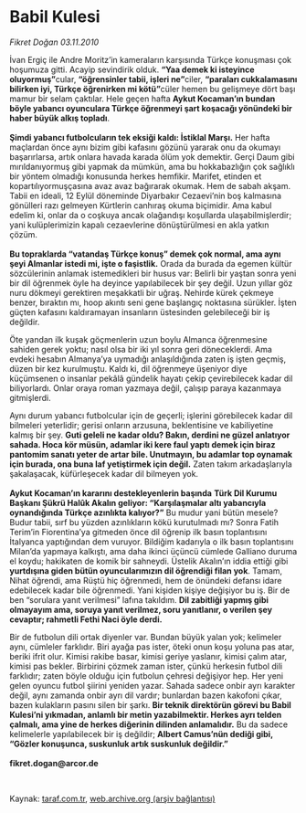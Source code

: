 # Babil Kulesi

*Fikret Doğan 03.11.2010*

<div class="yazi"><p>İvan Ergiç ile Andre Moritz’in kameraların karşısında Türkçe konuşması çok hoşumuza gitti. Acayip sevindirik olduk. <b>“Yaa demek ki isteyince oluyormuş”</b>cular, <b>“öğrensinler tabii, işleri ne”</b>ciler, <b>“paraları cukkalamasını bilirken iyi, Türkçe öğrenirken mi kötü”</b>cüler hemen bu gelişmeye dört başı mamur bir selam çaktılar. Hele geçen hafta <b>Aykut Kocaman’ın bundan böyle yabancı oyunculara Türkçe öğrenmeyi şart koşacağı yönündeki bir haber büyük alkış topladı</b>.<br/><br/><b>Şimdi yabancı futbolcuların tek eksiği kaldı: İstiklal Marşı.</b> Her hafta maçlardan önce aynı bizim gibi kafasını gözünü yararak onu da okumayı başarırlarsa, artık onlara havada karada ölüm yok demektir. Gerçi Daum gibi mırıldanıyormuş gibi yapmak da mümkün, ama bu hokkabazlığın çok sağlıklı bir yöntem olmadığı konusunda herkes hemfikir. Marifet, etinden et kopartılıyormuşçasına avaz avaz bağırarak okumak. Hem de sabah akşam. Tabii en ideali, 12 Eylül döneminde Diyarbakır Cezaevi’nin boş kalmasına gönülleri razı gelmeyen Kürtlerin canhıraş okuma biçimidir. Ama kabul edelim ki, onlar da o coşkuya ancak olağandışı koşullarda ulaşabilmişlerdir; yani kulüplerimizin kapalı cezaevlerine dönüştürülmesi en akla yatkın çözüm.<br/><br/><b>Bu topraklarda “vatandaş Türkçe konuş” demek çok normal, ama aynı şeyi Almanlar istedi mi, işte o faşistlik.</b> Orada da burada da egemen kültür sözcülerinin anlamak istemedikleri bir husus var: Belirli bir yaştan sonra yeni bir dil öğrenmek öyle ha deyince yapılabilecek bir şey değil. Uzun yıllar göz nuru dökmeyi gerektiren meşakkatli bir uğraş. Nehirde kürek çekmeye benzer, bıraktın mı, hoop akıntı seni gene başlangıç noktasına sürükler. İşten güçten kafasını kaldıramayan insanların üstesinden gelebileceği bir iş değildir.</p>
<p>Öte yandan ilk kuşak göçmenlerin uzun boylu Almanca öğrenmesine sahiden gerek yoktu; nasıl olsa bir iki yıl sonra geri döneceklerdi. Ama evdeki hesabın Almanya’ya uymadığı anlaşıldığında zaten iş işten geçmiş, düzen bir kez kurulmuştu. Kaldı ki, dil öğrenmeye üşeniyor diye küçümsenen o insanlar pekâlâ gündelik hayatı çekip çevirebilecek kadar dil biliyorlardı. Onlar oraya roman yazmaya değil, çalışıp paraya kazanmaya gitmişlerdi.</p>
<p>Aynı durum yabancı futbolcular için de geçerli; işlerini görebilecek kadar dil bilmeleri yeterlidir; gerisi onların arzusuna, beklentisine ve kabiliyetine kalmış bir şey. <b>Guti geleli ne kadar oldu? Bakın, derdini ne güzel anlatıyor sahada. Hoca kör müsün, adamlar iki kere faul yaptı demek için biraz pantomim sanatı yeter de artar bile. Unutmayın, bu adamlar top oynamak için burada, ona buna laf yetiştirmek için değil.</b> Zaten takım arkadaşlarıyla şakalaşacak, küfürleşecek kadar dil bilmeyen yok.<br/><br/><b>Aykut Kocaman’ın kararını destekleyenlerin başında</b> <b>Türk Dil Kurumu Başkanı Şükrü Halûk Akalın geliyor: “Karşılaşmalar altı yabancıyla oynandığında Türkçe azınlıkta kalıyor?”</b> Bu mudur yani bütün mesele? Budur tabii, sırf bu yüzden azınlıkların kökü kurutulmadı mı? Sonra Fatih Terim’in Fiorentina’ya gitmeden önce dil öğrenip ilk basın toplantısını İtalyanca yaptığından dem vuruyor. Bildiğim kadarıyla o ilk basın toplantısını Milan’da yapmaya kalkıştı, ama daha ikinci üçüncü cümlede Galliano duruma el koydu; hakikaten de komik bir sahneydi. Üstelik Akalın’ın iddia ettiği gibi <b>yurtdışına giden bütün oyuncularımızın dil öğrendiği filan yok</b>. Tamam, Nihat öğrendi, ama Rüştü hiç öğrenmedi, hem de önündeki defansı idare edebilecek kadar bile öğrenmedi. Yani kişiden kişiye değişiyor bu iş. Bir de ben “sorulara yanıt verilmesi” lafına takıldım. <b>Dil zabitliği yapmış gibi olmayayım ama, soruya yanıt verilmez, soru yanıtlanır, o verilen şey cevaptır; rahmetli Fethi Naci öyle derdi.</b></p>
<p>Bir de futbolun dili ortak diyenler var. Bundan büyük yalan yok; kelimeler aynı, cümleler farklıdır. Biri ayağa pas ister, öteki onun koşu yoluna pas atar, beriki ifrit olur. Kimisi rakibe basar, kimisi geriye yaslanır, kimisi çalım atar, kimisi pas bekler. Birbirini çözmek zaman ister, çünkü herkesin futbol dili farklıdır; zaten böyle olduğu için futbolun çehresi değişiyor hep. Her yeni gelen oyuncu futbol şiirini yeniden yazar. Sahada sadece onbir ayrı karakter değil, aynı zamanda onbir ayrı dil vardır; bunlardan bazen kakofoni çıkar, bazen kulakların pasını silen bir şarkı. <b>Bir teknik direktörün görevi bu Babil Kulesi’ni yıkmadan, anlamlı bir metin yazabilmektir. Herkes ayrı telden çalmalı, ama yine de herkes diğerinin dilinden anlamalıdır.</b> Bu da sadece kelimelerle yapılabilecek bir iş değildir; <b>Albert Camus’nün dediği gibi, “Gözler konuşunca, suskunluk artık suskunluk değildir.”<br/><br/></b><b>fikret.dogan@arcor.de</b></p>
<p><b> </b></p></div>

Kaynak: [taraf.com.tr](m), [web.archive.org (arşiv bağlantısı)](http://web.archive.org/web/20101105105319/http://www0.taraf.com.tr:80/fikret-dogan/makale-babil-kulesi-2.htm)
